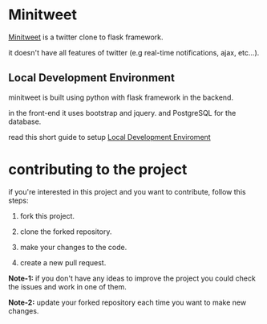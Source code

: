 # Minitweet

[Minitweet](http://minitweet.herokuapp.com) is a twitter clone to flask
framework.

it doesn't have all features of twitter (e.g real-time notifications, ajax, etc...).

## Local Development Environment

minitweet is built using python with flask framework in the backend.

in the front-end
it uses bootstrap and jquery. and PostgreSQL for the database.

read this short guide to setup [Local Development Enviroment](https://github.com/afaki077/minitweet/blob/master/local_Devleopment_Enviroment.md)

# contributing to the project
if you're interested in this project and you want to contribute, follow this steps:

1. fork this project.

2. clone the forked repository.

3. make your changes to the code.

4. create a new pull request.

**Note-1:** if you don't have any ideas to improve the project you could check the issues and work in one of them.

**Note-2:** update your forked repository each time you want to make new changes.
